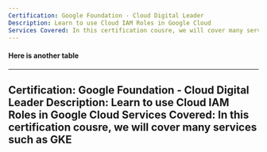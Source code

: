 ```yaml
---
Certification: Google Foundation - Cloud Digital Leader
Description: Learn to use Cloud IAM Roles in Google Cloud
Services Covered: In this certification cousre, we will cover many services such as GKE
---
```


#### Here is another table
---
Certification: Google Foundation - Cloud Digital Leader
Description: Learn to use Cloud IAM Roles in Google Cloud
Services Covered: In this certification cousre, we will cover many services such as GKE
---
